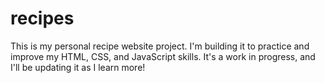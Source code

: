 # recipes
This is my personal recipe website project. I'm building it to practice and improve my HTML, CSS, and JavaScript skills. It's a work in progress, and I'll be updating it as I learn more!